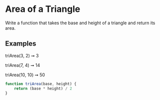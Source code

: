 # Area of a Triangle
Write a function that takes the base and height of a triangle and return its area.

## Examples
triArea(3, 2) ➞ 3

triArea(7, 4) ➞ 14

triArea(10, 10) ➞ 50

```js
function triArea(base, height) {
	return (base * height) / 2
}
```
